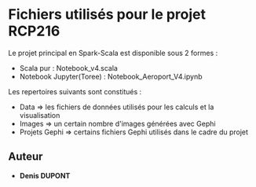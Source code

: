 # Fichiers utilisés pour le projet RCP216

Le projet principal en Spark-Scala est disponible sous 2 formes :
  - Scala pur : Notebook_v4.scala
  - Notebook Jupyter(Toree) : Notebook_Aeroport_V4.ipynb


Les repertoires suivants sont constitués :
* Data => les fichiers de données utilisés pour les calculs et la visualisation
* Images => un certain nombre d'images générées avec Gephi
* Projets Gephi => certains fichiers Gephi utilisés dans le cadre du projet

## Auteur
* **Denis DUPONT**
